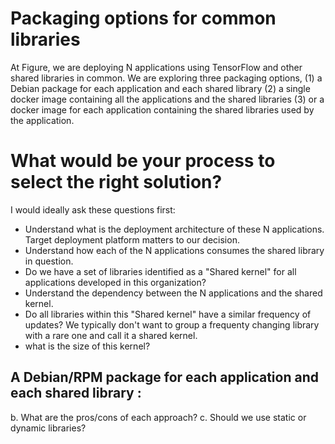 # Packaging options for common libraries

At Figure, we are deploying N applications using TensorFlow and other shared libraries in common. We are exploring three packaging options, 
(1) a Debian package for each application and each shared library 
(2) a single docker image containing all the applications and the shared libraries 
(3) or a docker image for each application containing the shared libraries used by the application.


# What would be your process to select the right solution?

I would ideally ask these questions first:
- Understand what is the deployment architecture of these N applications. Target deployment platform matters to our decision. 
- Understand how each of the N applications consumes the shared library in question.
- Do we have a set of libraries identified as a "Shared kernel" for all applications developed in this organization?
- Understand the dependency between the N applications and the shared kernel.
- Do all libraries within this "Shared kernel" have a similar frequency of updates? We typically don't want to group a frequenty changing library with a rare one and call it a shared kernel.
- what is the size of this kernel?


## A Debian/RPM package for each application and each shared library : 

b. What are the pros/cons of each approach?
c. Should we use static or dynamic libraries?

